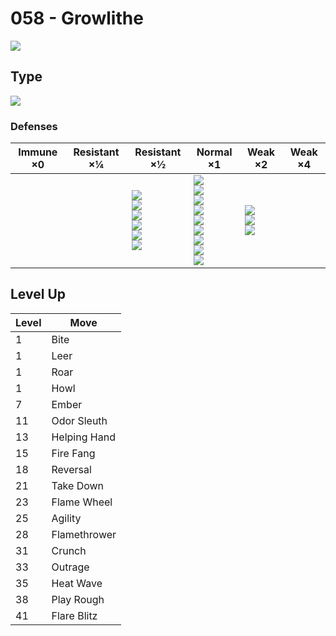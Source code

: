 # 058 - Growlithe
![][058]

## Type

![][fire]

### Defenses

Immune ×0 | Resistant ×¼ | Resistant ×½                                                                         | Normal ×1                                                                                                                                         | Weak ×2                                      | Weak ×4 | 
---       | ---          | ---                                                                                  | ---                                                                                                                                               | ---                                          | ---     | 
          |              | ![][bug]<br> ![][steel]<br> ![][fire]<br> ![][grass]<br> ![][ice]<br> ![][fairy]<br> | ![][normal]<br> ![][fighting]<br> ![][flying]<br> ![][poison]<br> ![][ghost]<br> ![][electric]<br> ![][psychic]<br> ![][dragon]<br> ![][dark]<br> | ![][ground]<br> ![][rock]<br> ![][water]<br> |         | 

## Level Up

Level | Move         | 
---   | ---          | 
1     | Bite         | 
1     | Leer         | 
1     | Roar         | 
1     | Howl         | 
7     | Ember        | 
11    | Odor Sleuth  | 
13    | Helping Hand | 
15    | Fire Fang    | 
18    | Reversal     | 
21    | Take Down    | 
23    | Flame Wheel  | 
25    | Agility      | 
28    | Flamethrower | 
31    | Crunch       | 
33    | Outrage      | 
35    | Heat Wave    | 
38    | Play Rough   | 
41    | Flare Blitz  | 

[058]: ../img/pokemon/058.png
[normal]: ../img/types/normal.png
[fire]: ../img/types/fire.png
[fighting]: ../img/types/fighting.png
[water]: ../img/types/water.png
[flying]: ../img/types/flying.png
[grass]: ../img/types/grass.png
[poison]: ../img/types/poison.png
[electric]: ../img/types/electric.png
[ground]: ../img/types/ground.png
[psychic]: ../img/types/psychic.png
[rock]: ../img/types/rock.png
[ice]: ../img/types/ice.png
[bug]: ../img/types/bug.png
[dragon]: ../img/types/dragon.png
[ghost]: ../img/types/ghost.png
[dark]: ../img/types/dark.png
[steel]: ../img/types/steel.png
[fairy]: ../img/types/fairy.png
